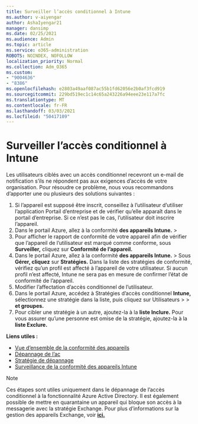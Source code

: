 ```yaml
---
title: Surveiller l’accès conditionnel à Intune
ms.author: v-aiyengar
author: AshaIyengar21
manager: dansimp
ms.date: 02/25/2021
ms.audience: Admin
ms.topic: article
ms.service: o365-administration
ROBOTS: NOINDEX, NOFOLLOW
localization_priority: Normal
ms.collection: Adm_O365
ms.custom:
- "9004636"
- "8386"
ms.openlocfilehash: e2803a49aaf087ac55b1fd62056e2b0af3fcd919
ms.sourcegitcommit: 229bd519ec1c14c65a243226a94eee23e117a7fc
ms.translationtype: MT
ms.contentlocale: fr-FR
ms.lasthandoff: 03/03/2021
ms.locfileid: "50417109"
---
```

# <a name="monitor-intune-conditional-access"></a>Surveiller l’accès conditionnel à Intune

Les utilisateurs ciblés avec un accès conditionnel recevront un e-mail de notification s’ils ne répondent pas aux exigences d’accès de votre organisation. Pour résoudre ce problème, nous vous recommandons d’apporter une ou plusieurs des solutions suivantes :

1. Si l’appareil est supposé être inscrit, conseillez à l’utilisateur d’utiliser l’application Portail d’entreprise et de vérifier qu’elle apparaît dans le portail d’entreprise. Si ce n’est pas le cas, l’utilisateur doit inscrire l’appareil.
1. Dans le portail Azure, allez à la conformité **des appareils Intune.**  >   
1. Pour afficher le rapport de conformité de votre appareil afin de vérifier que l’appareil de l’utilisateur est marqué comme conforme, sous **Surveiller,** cliquez sur **Conformité de l’appareil.**
1. Dans le portail Azure, allez à la conformité **des appareils Intune.**  >   Sous **Gérer, cliquez** sur **Stratégies.** Dans la liste des stratégies de conformité, vérifiez qu’un profil est affecté à l’appareil de votre utilisateur. Si aucun profil n’est affecté, Intune ne sera pas en mesure de confirmer l’état de conformité de l’appareil.
1. Modifier l’affectation d’accès conditionnel de l’utilisateur.
1. Dans le portail Azure, accédez à Stratégies d’accès conditionnel **Intune,** sélectionnez une stratégie dans la liste, puis cliquez sur Utilisateurs  >    >   **et groupes.**
1. Pour cibler une stratégie à un autre, ajoutez-la à la **liste Inclure.** Pour vous assurer qu’une personne est omise de la stratégie, ajoutez-la à la **liste Exclure.**

**Liens utiles :**

- [Vue d’ensemble de la conformité des appareils](https://docs.microsoft.com/intune/device-compliance-get-started)
- [Dépannage de l’ac](https://docs.microsoft.com/intune/troubleshoot-conditional-access)
- [Stratégie de dépannage](https://docs.microsoft.com/intune/troubleshoot-policies-in-microsoft-intune)
- [Surveillance de la conformité des appareils Intune](https://docs.microsoft.com/intune/compliance-policy-monitor)

> [!NOTE]
> Ces étapes sont utiles uniquement dans le dépannage de l’accès conditionnel à la fonctionnalité Azure Active Directory. Il est également possible de mettre en quarantaine un appareil qui bloque son accès à la messagerie avec la stratégie Exchange. Pour plus d’informations sur la gestion des appareils Exchange, voir [**ici.**](https://docs.microsoft.com/previous-versions/office/exchange-server-2010/ff959225(v=exchg.141))
